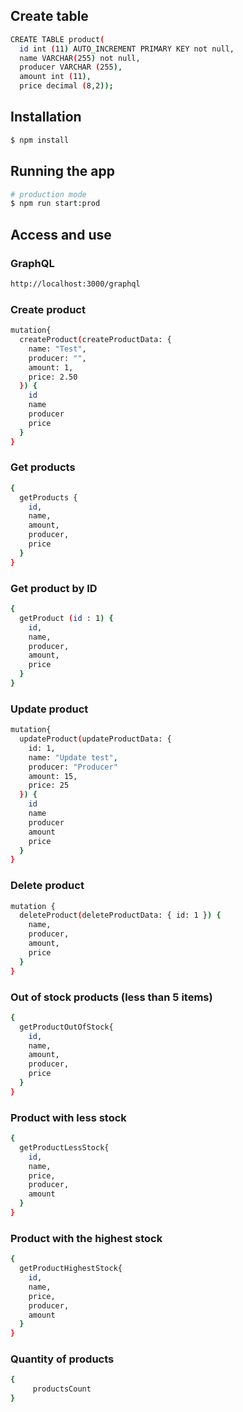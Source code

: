 ## Create table
```bash
CREATE TABLE product( 
  id int (11) AUTO_INCREMENT PRIMARY KEY not null,
  name VARCHAR(255) not null,
  producer VARCHAR (255),
  amount int (11),
  price decimal (8,2));
```

## Installation

```bash
$ npm install
```

## Running the app

```bash
# production mode
$ npm run start:prod
```

## Access and use

### GraphQL
```bash
http://localhost:3000/graphql
```

### Create product

```bash
mutation{
  createProduct(createProductData: {
    name: "Test",
    producer: "",
    amount: 1,
    price: 2.50
  }) {
    id
    name
    producer
    price
  }
}
```

### Get products 
```bash
{
  getProducts {
    id,
    name,
    amount,
    producer,
    price
  }
}
```

### Get product by ID
```bash
{
  getProduct (id : 1) {
    id,
    name,
    producer,
    amount,
    price
  }
}
```

### Update product
```bash
mutation{
  updateProduct(updateProductData: {
    id: 1,
    name: "Update test",
    producer: "Producer"
    amount: 15,
    price: 25
  }) {
    id
    name
    producer
    amount
    price
  }
}
```

### Delete product
```bash
mutation {
  deleteProduct(deleteProductData: { id: 1 }) {
    name,
    producer,
    amount,
    price
  }
}
```

### Out of stock products (less than 5 items)
```bash
{
  getProductOutOfStock{
    id,
    name,
    amount,
    producer,
    price
  }
}
```

### Product with less stock 
```bash
{
  getProductLessStock{
    id,
    name,
    price,
    producer,
  	amount
  }
}
```


### Product with the highest stock
```bash
{
  getProductHighestStock{
    id,
    name,
    price,
    producer,
    amount
  }
}
```

### Quantity of products 
```bash
{
     productsCount
}
```
